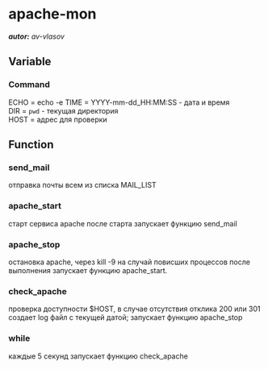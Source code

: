 # apache-mon
***autor:*** *av-vlasov*
## Variable ##
### Command ###
ECHO = echo -e 
TIME = YYYY-mm-dd_HH:MM:SS - дата и время \
DIR = `pwd` - текущая директория \
HOST = адрес для проверки 
## Function ##
### send_mail ###
 отправка почты всем из списка MAIL_LIST
### apache_start ###
 старт сервиса apache 
 после старта запускает функцию send_mail
### apache_stop ###
 остановка apache, через kill -9 на случай повисших процессов 
 после выполнения запускает функцию apache_start.
### check_apache ###
 проверка доступности $HOST, в случае отсутствия отклика 200 или 301 создает log файл с текущей датой;
 запускает функцию apache_stop
### while ###
 каждые 5 секунд запускает функцию check_apache 
